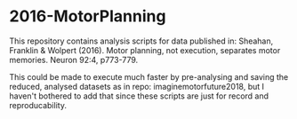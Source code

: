 # 2016-MotorPlanning
This repository contains analysis scripts for data published in:  Sheahan, Franklin &amp; Wolpert (2016). Motor planning, not execution, separates motor memories. Neuron 92:4, p773-779.

This could be made to execute much faster by pre-analysing and saving the reduced, analysed datasets as in repo: imaginemotorfuture2018, but I haven't bothered to add that since these scripts are just for record and reproducability.
